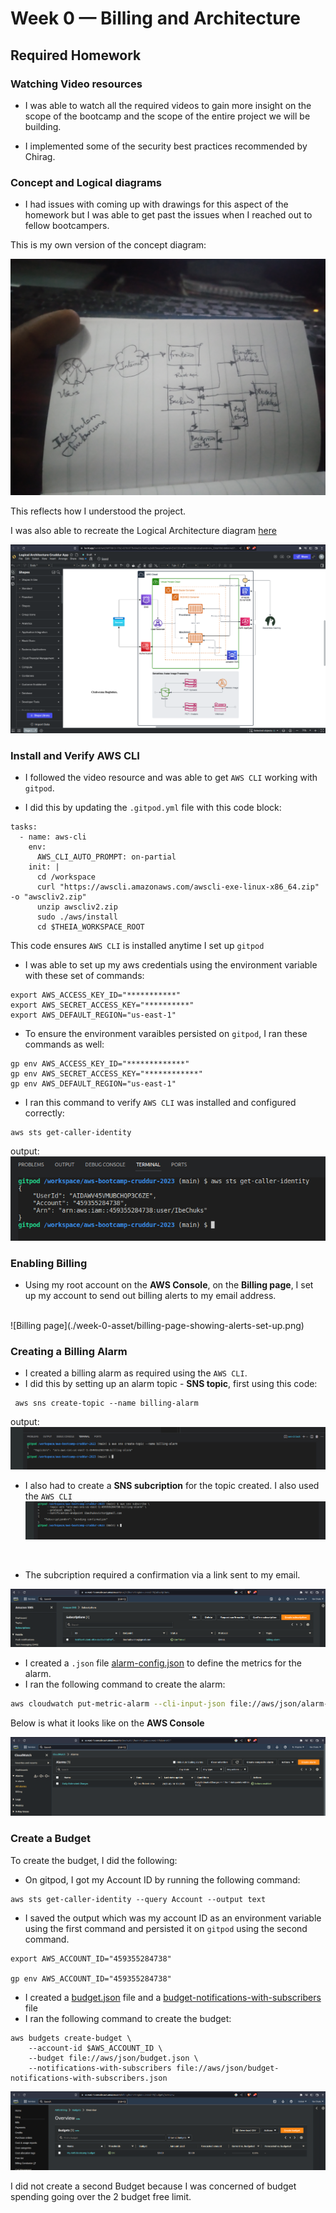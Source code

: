 # Week 0 — Billing and Architecture

## Required Homework

### Watching Video resources
- I was able to watch all the required videos to gain more insight on the scope of the bootcamp and the scope of the entire project we will be building.

- I implemented some of the security best practices recommended by Chirag.

### Concept and Logical diagrams
- I had issues with coming up with drawings for this aspect of the homework but I was able to get past the issues when I reached out to fellow bootcampers.

This is my own version of the concept diagram:

![cruddur-concept-diagram](./week-0-asset/cruddur-concept-architecture-diagram.png)
<br>

This reflects how I understood the project.

I was also able to recreate the Logical Architecture diagram [here](https://lucid.app/lucidchart/58f70b13-17b2-4378-977b-04a55c54451e/edit?viewport_loc=-248%2C192%2C2231%2C1253%2C0_0&invitationId=inv_33da70b3-8d0d-4a57-a006-b526045dc68e) <br>

![cruddur-logical-architecture-diagram](./week-0-asset/cruddur-logical-architecture-diagram.png)
<br>


### Install and Verify AWS CLI
- I followed the video resource and was able to get ```AWS CLI``` working with ```gitpod```.

- I did this by updating the ```.gitpod.yml``` file with this code block:

```
tasks:
  - name: aws-cli
    env:
      AWS_CLI_AUTO_PROMPT: on-partial
    init: |
      cd /workspace
      curl "https://awscli.amazonaws.com/awscli-exe-linux-x86_64.zip" -o "awscliv2.zip"
      unzip awscliv2.zip
      sudo ./aws/install
      cd $THEIA_WORKSPACE_ROOT
```
This code ensures ```AWS CLI``` is installed anytime I set up ```gitpod```

- I was able to set up my aws credentials using the environment variable with these set of commands:

```
export AWS_ACCESS_KEY_ID="***********"
export AWS_SECRET_ACCESS_KEY="**********"
export AWS_DEFAULT_REGION="us-east-1"
```
- To ensure the environment varaibles persisted on ```gitpod```, I ran these commands as well:

```
gp env AWS_ACCESS_KEY_ID="*************"
gp env AWS_SECRET_ACCESS_KEY="************"
gp env AWS_DEFAULT_REGION="us-east-1"
```

- I ran this command to verify ```AWS CLI``` was installed and configured correctly:
```
aws sts get-caller-identity
```
output:
<br>
![aws-cli-config](./week-0-asset/aws-cli-config.png)
<br>

### Enabling Billing
- Using my root account on the **AWS Console**, on the **Billing page**, I set up my account to send out billing alerts to my email address.
<br>
![Billing page](./week-0-asset/billing-page-showing-alerts-set-up.png)
<br>

### Creating a Billing Alarm
- I created a billing alarm as required using the ```AWS CLI```.
- I did this by setting up an alarm topic - **SNS topic**, first using this code:
```
 aws sns create-topic --name billing-alarm
 ```
 output:
 ![sns output](./week-0-asset/sns-topic-output.png)
 <br>

 - I also had to create a **SNS subcription** for the topic created. I also used the ```AWS CLI```
 ![sns sub](./week-0-asset/sns-subscription.png)
 <br>

 - The subcription required a confirmation via a link sent to my email.

 ![](./week-0-asset/sns-sub-confirmation.png)
 <br>
 - I created a ```.json``` file [alarm-config.json](https://github.com/IbeChuksVictor/aws-bootcamp-cruddur-2023/blob/main/aws/json/alarm-config.json) to define the metrics for the alarm. 
- I ran the following command to create the alarm:
```bash
aws cloudwatch put-metric-alarm --cli-input-json file://aws/json/alarm-config.json
```
Below is what it looks like on the **AWS Console**

![billing alarm](./week-0-asset/cloudwatch.png)  


 ### Create a Budget
To create the budget, I did the following:
- On gitpod, I got my Account ID by running the following command:
```
aws sts get-caller-identity --query Account --output text
```
- I saved the output which was my account ID as an environment variable using the first command and persisted it on ```gitpod``` using the second command.
```
export AWS_ACCOUNT_ID="459355284738"

gp env AWS_ACCOUNT_ID="459355284738"
```
- I created a [budget.json](https://github.com/IbeChuksVictor/aws-bootcamp-cruddur-2023/blob/main/aws/json/budget.json) file and a [budget-notifications-with-subscribers](https://github.com/IbeChuksVictor/aws-bootcamp-cruddur-2023/blob/main/aws/json/budget-notification-with-subscribers.json) file
- I ran the following command to create the budget:
```
aws budgets create-budget \
    --account-id $AWS_ACCOUNT_ID \
    --budget file://aws/json/budget.json \
    --notifications-with-subscribers file://aws/json/budget-notifications-with-subscribers.json
```
![aws budget](./week-0-asset/aws-budget.png)  

I did not create a second Budget because I was concerned of budget spending going over the 2 budget free limit.